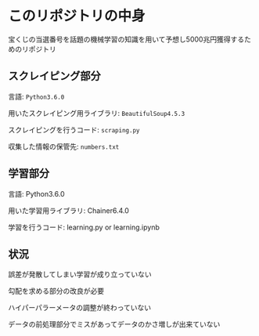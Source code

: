# このリポジトリの中身

宝くじの当選番号を話題の機械学習の知識を用いて予想し5000兆円獲得するためのリポジトリ

## スクレイピング部分

言語: `Python3.6.0`

用いたスクレイピング用ライブラリ: `BeautifulSoup4.5.3`

スクレイピングを行うコード: `scraping.py`

収集した情報の保管先: `numbers.txt`

## 学習部分

言語: Python3.6.0

用いた学習用ライブラリ: Chainer6.4.0

学習を行うコード: learning.py or learning.ipynb 

## 状況

誤差が発散してしまい学習が成り立っていない 

勾配を求める部分の改良が必要

ハイパーパラーメータの調整が終わっていない

データの前処理部分でミスがあってデータのかさ増しが出来ていない
